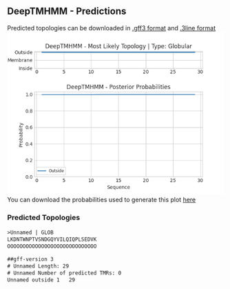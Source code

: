## DeepTMHMM - Predictions
Predicted topologies can be downloaded in [.gff3 format](TMRs.gff3) and [.3line format](predicted_topologies.3line)
![picture](plot.png)
You can download the probabilities used to generate this plot [here](Unnamed_probs.csv)
### Predicted Topologies
```
>Unnamed | GLOB
LKDNTWNPTVSNDGQYVILQIQPLSEDVK
OOOOOOOOOOOOOOOOOOOOOOOOOOOOO

```


```
##gff-version 3
# Unnamed Length: 29
# Unnamed Number of predicted TMRs: 0
Unnamed	outside	1	29				

```
